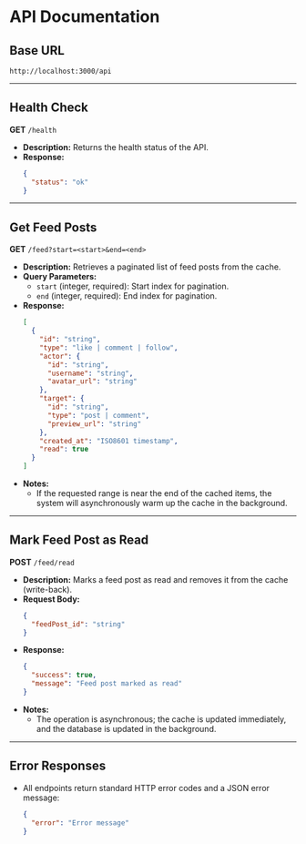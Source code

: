 # API Documentation

## Base URL

```
http://localhost:3000/api
```

---

## Health Check

**GET** `/health`

- **Description:** Returns the health status of the API.
- **Response:**
  ```json
  {
    "status": "ok"
  }
  ```

---

## Get Feed Posts

**GET** `/feed?start=<start>&end=<end>`

- **Description:** Retrieves a paginated list of feed posts from the cache.
- **Query Parameters:**
  - `start` (integer, required): Start index for pagination.
  - `end` (integer, required): End index for pagination.
- **Response:**
  ```json
  [
    {
      "id": "string",
      "type": "like | comment | follow",
      "actor": {
        "id": "string",
        "username": "string",
        "avatar_url": "string"
      },
      "target": {
        "id": "string",
        "type": "post | comment",
        "preview_url": "string"
      },
      "created_at": "ISO8601 timestamp",
      "read": true
    }
  ]
  ```
- **Notes:**  
  - If the requested range is near the end of the cached items, the system will asynchronously warm up the cache in the background.

---

## Mark Feed Post as Read

**POST** `/feed/read`

- **Description:** Marks a feed post as read and removes it from the cache (write-back).
- **Request Body:**
  ```json
  {
    "feedPost_id": "string"
  }
  ```
- **Response:**
  ```json
  {
    "success": true,
    "message": "Feed post marked as read"
  }
  ```
- **Notes:**  
  - The operation is asynchronous; the cache is updated immediately, and the database is updated in the background.

---

## Error Responses

- All endpoints return standard HTTP error codes and a JSON error message:
  ```json
  {
    "error": "Error message"
  }
  ``` 